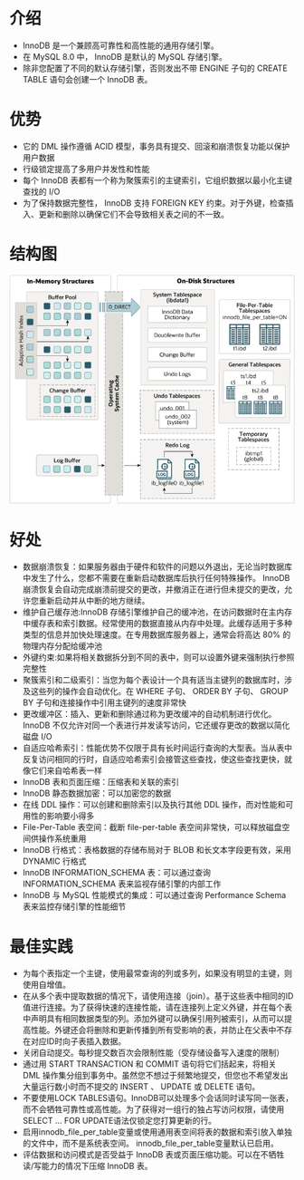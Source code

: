 # 介绍
* InnoDB 是一个兼顾高可靠性和高性能的通用存储引擎。
* 在 MySQL 8.0 中， InnoDB 是默认的 MySQL 存储引擎。
* 除非您配置了不同的默认存​​储引擎，否则发出不带 ENGINE 子句的 CREATE TABLE 语句会创建一个 InnoDB 表。

# 优势
- 它的 DML 操作遵循 ACID 模型，事务具有提交、回滚和崩溃恢复功能以保护用户数据
- 行级锁定提高了多用户并发性和性能
- 每个 InnoDB 表都有一个称为聚簇索引的主键索引，它组织数据以最小化主键查找的 I/O
- 为了保持数据完整性， InnoDB 支持 FOREIGN KEY 约束。对于外键，检查插入、更新和删除以确保它们不会导致相关表之间的不一致。

# 结构图
![Alt text](image/innodb-architecture-5-7.png)
# 好处
- 数据崩溃恢复：如果服务器由于硬件和软件的问题以外退出，无论当时数据库中发生了什么，您都不需要在重新启动数据库后执行任何特殊操作。 InnoDB 崩溃恢复会自动完成崩溃前提交的更改，并撤消正在进行但未提交的更改，允许您重新启动并从中断的地方继续。
- 维护自己缓存池:InnoDB 存储引擎维护自己的缓冲池，在访问数据时在主内存中缓存表和索引数据。经常使用的数据直接从内存中处理。此缓存适用于多种类型的信息并加快处理速度。在专用数据库服务器上，通常会将高达 80% 的物理内存分配给缓冲池
- 外键约束:如果将相关数据拆分到不同的表中，则可以设置外键来强制执行参照完整性
- 聚簇索引和二级索引：当您为每个表设计一个具有适当主键列的数据库时，涉及这些列的操作会自动优化。在 WHERE 子句、 ORDER BY 子句、 GROUP BY 子句和连接操作中引用主键列的速度非常快
- 更改缓冲区：插入、更新和删除通过称为更改缓冲的自动机制进行优化。 InnoDB 不仅允许对同一个表进行并发读写访问，它还缓存更改的数据以简化磁盘 I/O
- 自适应哈希索引：性能优势不仅限于具有长时间运行查询的大型表。当从表中反复访问相同的行时，自适应哈希索引会接管这些查找，使这些查找更快，就像它们来自哈希表一样
- InnoDB 表和页面压缩：压缩表和关联的索引
- InnoDB 静态数据加密：可以加密您的数据
- 在线 DDL 操作：可以创建和删除索引以及执行其他 DDL 操作，而对性能和可用性的影响要小得多
- File-Per-Table 表空间：截断 file-per-table 表空间非常快，可以释放磁盘空间供操作系统重用
- InnoDB 行格式：表格数据的存储布局对于 BLOB 和长文本字段更有效，采用 DYNAMIC 行格式
- InnoDB INFORMATION_SCHEMA 表：可以通过查询 INFORMATION_SCHEMA 表来监视存储引擎的内部工作
- InnoDB 与 MySQL 性能模式的集成：可以通过查询 Performance Schema 表来监控存储引擎的性能细节
  
# 最佳实践
- 为每个表指定一个主键，使用最常查询的列或多列，如果没有明显的主键，则使用自增值。
- 在从多个表中提取数据的情况下，请使用连接（join）。基于这些表中相同的ID值进行连接。为了获得快速的连接性能，请在连接列上定义外键，并在每个表中声明具有相同数据类型的列。添加外键可以确保引用列被索引，从而可以提高性能。外键还会将删除和更新传播到所有受影响的表，并防止在父表中不存在对应ID时向子表插入数据。
- 关闭自动提交。每秒提交数百次会限制性能（受存储设备写入速度的限制）
- 通过用 START TRANSACTION 和 COMMIT 语句将它们括起来，将相关 DML 操作集分组到事务中。虽然您不想过于频繁地提交，但您也不希望发出大量运行数小时而不提交的 INSERT 、 UPDATE 或 DELETE 语句。
- 不要使用LOCK TABLES语句。InnoDB可以处理多个会话同时读写同一张表，而不会牺牲可靠性或高性能。为了获得对一组行的独占写访问权限，请使用SELECT ... FOR UPDATE语法仅锁定您打算更新的行。
- 启用innodb_file_per_table变量或使用通用表空间将表的数据和索引放入单独的文件中，而不是系统表空间。 innodb_file_per_table变量默认已启用。
- 评估数据和访问模式是否受益于 InnoDB 表或页面压缩功能。可以在不牺牲读/写能力的情况下压缩 InnoDB 表。





